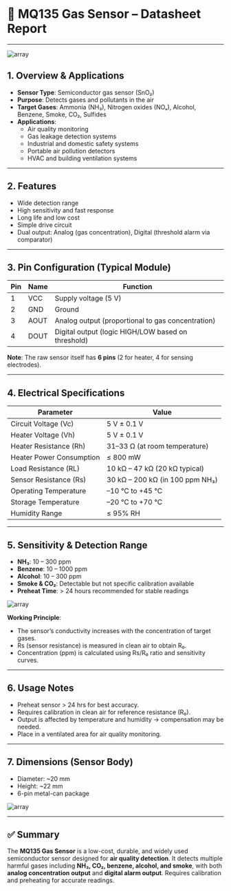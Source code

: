 # 📑 MQ135 Gas Sensor – Datasheet Report  

---
![array](https://tse4.mm.bing.net/th/id/OIP.FGJVLtXlIayY1ejv_UjEkwHaD4?pid=Api&P=0&h=180)
## 1. Overview & Applications  
- **Sensor Type**: Semiconductor gas sensor (SnO₂)  
- **Purpose**: Detects gases and pollutants in the air  
- **Target Gases**: Ammonia (NH₃), Nitrogen oxides (NOₓ), Alcohol, Benzene, Smoke, CO₂, Sulfides  
- **Applications**:  
  - Air quality monitoring  
  - Gas leakage detection systems  
  - Industrial and domestic safety systems  
  - Portable air pollution detectors  
  - HVAC and building ventilation systems  

---

## 2. Features  
- Wide detection range  
- High sensitivity and fast response  
- Long life and low cost  
- Simple drive circuit  
- Dual output: Analog (gas concentration), Digital (threshold alarm via comparator)  

---

## 3. Pin Configuration (Typical Module)  

| Pin | Name  | Function |
|-----|-------|----------|
| 1   | VCC   | Supply voltage (5 V) |
| 2   | GND   | Ground |
| 3   | AOUT  | Analog output (proportional to gas concentration) |
| 4   | DOUT  | Digital output (logic HIGH/LOW based on threshold) |

**Note**: The raw sensor itself has **6 pins** (2 for heater, 4 for sensing electrodes).  

---

## 4. Electrical Specifications  

| Parameter                  | Value |
|----------------------------|-------|
| Circuit Voltage (Vc)       | 5 V ± 0.1 V |
| Heater Voltage (Vh)        | 5 V ± 0.1 V |
| Heater Resistance (Rh)     | 31–33 Ω (at room temperature) |
| Heater Power Consumption   | ≤ 800 mW |
| Load Resistance (RL)       | 10 kΩ – 47 kΩ (20 kΩ typical) |
| Sensor Resistance (Rs)     | 30 kΩ – 200 kΩ (in 100 ppm NH₃) |
| Operating Temperature      | –10 °C to +45 °C |
| Storage Temperature        | –20 °C to +70 °C |
| Humidity Range             | ≤ 95% RH |

---

## 5. Sensitivity & Detection Range  
- **NH₃**: 10 – 300 ppm  
- **Benzene**: 10 – 1000 ppm  
- **Alcohol**: 10 – 300 ppm  
- **Smoke & CO₂**: Detectable but not specific calibration available  
- **Preheat Time**: > 24 hours recommended for stable readings  
 
![array](https://www.researchgate.net/profile/Nariman-Farsad/publication/270821353/figure/fig1/AS:295014681858048@1447348389069/The-sensor-sensitivity-plot-from-the-datasheet-21.png)

**Working Principle**:  
- The sensor’s conductivity increases with the concentration of target gases.  
- Rs (sensor resistance) is measured in clean air to obtain R₀.  
- Concentration (ppm) is calculated using Rs/R₀ ratio and sensitivity curves.  

---

## 6. Usage Notes  
- Preheat sensor > 24 hrs for best accuracy.  
- Requires calibration in clean air for reference resistance (R₀).  
- Output is affected by temperature and humidity → compensation may be needed.  
- Place in a ventilated area for air quality monitoring.  

---

## 7. Dimensions (Sensor Body)  
- Diameter: ~20 mm  
- Height: ~22 mm  
- 6-pin metal-can package  

![array](https://components101.com/sites/default/files/inline-images/MQ135-Dimensions_0.png)

---

## ✅ Summary  
The **MQ135 Gas Sensor** is a low-cost, durable, and widely used semiconductor sensor designed for **air quality detection**. It detects multiple harmful gases including **NH₃, CO₂, benzene, alcohol, and smoke**, with both **analog concentration output** and **digital alarm output**. Requires calibration and preheating for accurate readings.


